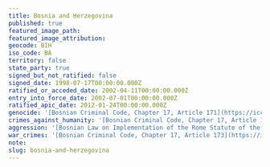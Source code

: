```yaml
---
title: Bosnia and Herzegovina
published: true
featured_image_path:
featured_image_attribution:
geocode: BIH
iso_code: BA
territory: false
state_party: true
signed_but_not_ratified: false
signed_date: 1998-07-17T00:00:00.000Z
ratified_or_acceded_date: 2002-04-11T00:00:00.000Z
entry_into_force_date: 2002-07-01T00:00:00.000Z
ratified_apic_date: 2012-01-24T00:00:00.000Z
genocide: '[Bosnian Criminal Code, Chapter 17, Article 171](https://iccdb.hrlc.net/data/doc/892/keyword/46/)'
crimes_against_humanity: '[Bosnian Criminal Code, Chapter 17, Article 172](https://iccdb.hrlc.net/data/doc/892/keyword/13/)'
aggression: '[Bosnian Law on Implementation of the Rome Statute of the International Criminal Court and Cooperation with the International Criminal Court, Article 2](https://iccdb.hrlc.net/data/doc/887/)'
war_crimes: '[Bosnian Criminal Code, Chapter 17, Article 173](https://iccdb.hrlc.net/data/doc/892/keyword/145/)'
note:
slug: bosnia-and-herzegovina
---
```



